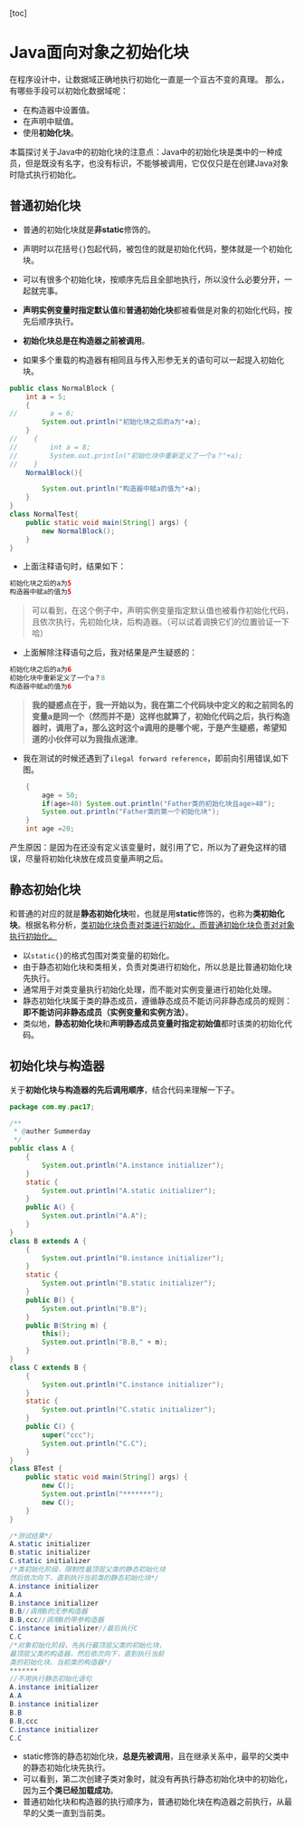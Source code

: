 [toc]

# Java面向对象之初始化块

在程序设计中，让数据域正确地执行初始化一直是一个亘古不变的真理。
那么，有哪些手段可以初始化数据域呢：

- 在构造器中设置值。
- 在声明中赋值。
- 使用**初始化块**。

本篇探讨关于Java中的初始化块的注意点：Java中的初始化块是类中的一种成员，但是既没有名字，也没有标识，不能够被调用，它仅仅只是在创建Java对象时隐式执行初始化。

## 普通初始化块
- 普通的初始化块就是**非static**修饰的。
- 声明时以花括号`{}`包起代码，被包住的就是初始化代码，整体就是一个初始化块。
- 可以有很多个初始化块，按顺序先后且全部地执行，所以没什么必要分开，一起就完事。
- **声明实例变量时指定默认值**和**普通初始化块**都被看做是对象的初始化代码，按先后顺序执行。

- **初始化块总是在构造器之前被调用**。 
- 如果多个重载的构造器有相同且与传入形参无关的语句可以一起提入初始化块。
```java
public class NormalBlock {
    int a = 5;
    {
//        a = 6;
        System.out.println("初始化块之后的a为"+a);
    }
//    {
//        int a = 8;
//        System.out.println("初始化块中重新定义了一个a？"+a);
//    }
    NormalBlock(){

        System.out.println("构造器中赋a的值为"+a);
    }
}
class NormalTest{
    public static void main(String[] args) {
        new NormalBlock();
    }
}

```
- 上面注释语句时，结果如下：
```java
初始化块之后的a为5
构造器中赋a的值为5
```
> 可以看到，在这个例子中，声明实例变量指定默认值也被看作初始化代码，且依次执行，先初始化块，后构造器。（可以试着调换它们的位置验证一下哈）

- 上面解除注释语句之后，我对结果是产生疑惑的：

```java
初始化块之后的a为6
初始化块中重新定义了一个a？8
构造器中赋a的值为6
```
> **我的疑惑点在于，我一开始以为，我在第二个代码块中定义的和之前同名的变量a是同一个（然而并不是）这样也就算了，初始化代码之后，执行构造器时，调用了a，那么这时这个a调用的是哪个呢，于是产生疑惑，希望知道的小伙伴可以为我指点迷津**。

- 我在测试的时候还遇到了`ilegal forward reference`，即前向引用错误,如下图。
```java
    {
        age = 50;
        if(age>40) System.out.println("Father类的初始化块且age>40");
        System.out.println("Father类的第一个初始化块");
    }
    int age =20;
```
产生原因：是因为在还没有定义该变量时，就引用了它，所以为了避免这样的错误，尽量将初始化块放在成员变量声明之后。


## 静态初始化块
和普通的对应的就是**静态初始化块**啦，也就是用**static**修饰的，也称为**类初始化块**。根据名称分析，<u>类初始化块负责对类进行初始化，而普通初始化块负责对对象执行初始化。</u>

- 以`static{}`的格式包围对类变量的初始化。
- 由于静态初始化块和类相关，负责对类进行初始化，所以总是比普通初始化块先执行。
- 通常用于对类变量执行初始化处理，而不能对实例变量进行初始化处理。
- 静态初始化块属于类的静态成员，遵循静态成员不能访问非静态成员的规则：**即不能访问非静态成员（实例变量和实例方法）**。
- 类似地，**静态初始化块**和**声明静态成员变量时指定初始值**都时该类的初始化代码。


## 初始化块与构造器
关于**初始化块与构造器的先后调用顺序**，结合代码来理解一下子。
```java
package com.my.pac17;

/**
 * @auther Summerday
 */
public class A {
    {
        System.out.println("A.instance initializer");
    }
    static {
        System.out.println("A.static initializer");
    }
    public A() {
        System.out.println("A.A");
    }
}
class B extends A {
    {
        System.out.println("B.instance initializer");
    }
    static {
        System.out.println("B.static initializer");
    }
    public B() {
        System.out.println("B.B");
    }
    public B(String m) {
        this();
        System.out.println("B.B," + m);
    }
}
class C extends B {
    {
        System.out.println("C.instance initializer");
    }
    static {
        System.out.println("C.static initializer");
    }
    public C() {
        super("ccc");
        System.out.println("C.C");
    }
}
class BTest {
    public static void main(String[] args) {
        new C();
        System.out.println("*******");
        new C();
    }
}
```
```java
/*测试结果*/
A.static initializer
B.static initializer
C.static initializer
/*类初始化阶段，限制性最顶层父类的静态初始化块
然后依次向下，直到执行当前类的静态初始化块*/
A.instance initializer
A.A
B.instance initializer
B.B//调用B的无参构造器
B.B,ccc//调用B的带参构造器
C.instance initializer//最后执行C
C.C
/*对象初始化阶段，先执行最顶层父类的初始化块，
最顶层父类的构造器，然后依次向下，直到执行当前
类的初始化块、当前类的构造器*/
*******
//不用执行静态初始化语句
A.instance initializer
A.A
B.instance initializer
B.B
B.B,ccc
C.instance initializer
C.C
```
- static修饰的静态初始化块，**总是先被调用**，且在继承关系中，最早的父类中的静态初始化块先执行。
- 可以看到，第二次创建子类对象时，就没有再执行静态初始化块中的初始化，因为**三个类已经加载成功**。
- 普通初始化块和构造器的执行顺序为，普通初始化块在构造器之前执行，从最早的父类一直到当前类。